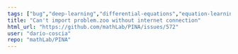 ```yaml
---
tags: ["bug","deep-learning","differential-equations","equation-learning","hacktoberfest","lightining","machine-learning","modeling","neural-networks","neural-operators","ode","pde","physics-informed","physics-informed-neural-networks","pinn","python","pytorch","pytorch-lightning","torch-geometric"]
title: "Can't import problem.zoo without internet connection"
html_url: "https://github.com/mathLab/PINA/issues/572"
user: "dario-coscia"
repo: "mathLab/PINA"
---
```


